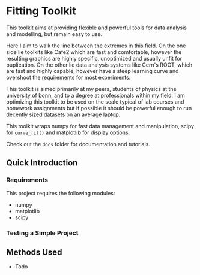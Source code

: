 # Fitting Toolkit
This toolkit aims at providing flexible and powerful tools for data analysis and modelling, but remain easy to use.

Here I aim to walk the line between the extremes in this field. On the one side lie toolkits like Cafe2 which are fast and comfortable, however the resulting graphics are highly specific, unoptimized and usually unfit for puplication. On the other lie data analysis systems like Cern's ROOT, which are fast and highly capable, however have a steep learning curve and overshoot the requirements for most experiments.

This toolkit is aimed primarily at my peers, students of physics at the university of bonn, and to a degree at professionals within my field. I am optimizing this toolkit to be used on the scale typical of lab courses and homework assignments but if possible it should be powerful enough to run decently sized datasets on an average laptop.

This toolkit wraps numpy for fast data management and manipulation, scipy for `curve_fit()` and matplotlib for display options.

Check out the `docs` folder for documentation and tutorials.

## Quick Introduction

### Requirements
This project requires the following modules:
- numpy
- matplotlib
- scipy

### Testing a Simple Project

## Methods Used
- Todo